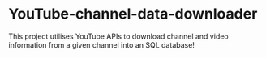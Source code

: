 # YouTube-channel-data-downloader
This project utilises YouTube APIs to download channel and video information from a given channel into an SQL database!
